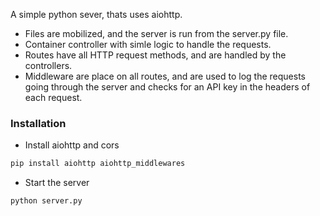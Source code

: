 A simple python sever, thats uses aiohttp.

- Files are mobilized, and the server is run from the server.py file.
- Container controller with simle logic to handle the requests.
- Routes have all HTTP request methods, and are handled by the controllers.
- Middleware are place on all routes, and are used to log the requests going through the server and checks for an API key in the headers of each request.


### Installation
- Install aiohttp and cors
```sh
pip install aiohttp aiohttp_middlewares

```

- Start the server
```sh   
python server.py
```


